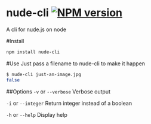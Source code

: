 nude-cli [![NPM version](https://badge.fury.io/js/nude-cli.png)](http://badge.fury.io/js/nude-cli)
========
A cli for nude.js on node

#Install
```sh
npm install nude-cli
```

#Use
Just pass a filename to nude-cli to make it happen
```sh
$ nude-cli just-an-image.jpg
false
```

##Options
`-v` or `--verbose` Verbose output

`-i` or `--integer` Return integer instead of a boolean

`-h` or `--help` Display help
